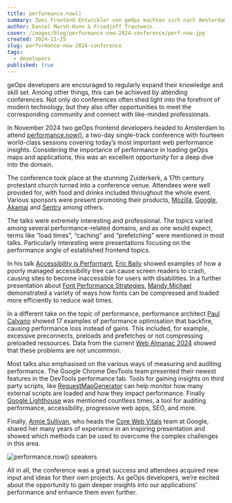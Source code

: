 ```yaml
---
title: performance.now()
summary: Zwei Frontend-Entwickler von geOps machten sich nach Amsterdam auf, um an der performance.now() teilzunehmen, einer zweitägigen Konferenz mit vierzehn erstklassigen Sessions, die die wichtigsten Erkenntnisse zur Web-Performance von heute behandeln. 
author: Daniel Marsh-Hunn & Friedjoff Trautwein
cover: /images/blog/performance-now-2024-conference/perf-now.jpg
created: 2024-11-25
slug: performance-now-2024-conference
tags:
  - developers
published: true
---
```

geOps developers are encouraged to regularly expand their knowledge and skill set. Among other things, this can be achieved by attending conferences. Not only do conferences often shed light into the forefront of modern technology, but they also offer opportunities to meet the corresponding community and connect with like-minded professionals.

In November 2024 two geOps frontend developers headed to Amsterdam to attend [performance.now()](https://perfnow.nl/), a two-day single-track conference with fourteen world-class sessions covering today’s most important web performance insights. Considering the importance of performance in loading geOps maps and applications, this was an excellent opportunity for a deep dive into the domain.

The conference took place at the stunning Zuiderkerk, a 17th century protestant church turned into a conference venue. Attendees were well provided for, with food and drinks included throughout the whole event. Various sponsors were present promoting their products, [Mozilla](https://www.mozilla.org/), [Google](https://www.google.com/), [Akamai](https://www.akamai.com/) and [Sentry](https://sentry.io/) among others.

The talks were extremely interesting and professional. The topics varied among several performance-related domains, and as one would expect, terms like “load times”, “caching” and “prefetching” were mentioned in most talks. Particularly interesting were presentations focusing on the performance angle of established frontend topics.

In his talk [Accessibility is Performant](https://perfnow.nl/speakers#eric), [Eric Baily](https://social.ericwbailey.website/@eric) showed examples of how a poorly managed accessibility tree can cause screen readers to crash, causing sites to become inaccessible for users with disabilities. In a further presentation about [Font Performance Strategies](https://perfnow.nl/speakers#mandy), [Mandy Michael](https://front-end.social/@mandymichael) demonstrated a variety of ways how fonts can be compressed and loaded more efficiently to reduce wait times.

In a different take on the topic of performance, performance architect [Paul Calvano](https://webperf.social/@paulcalvano) showed 17 examples of performance optimisation that backfire, causing performance loss instead of gains. This included, for example, excessive preconnects, preloads and prefetches or not compressing preloaded ressources. Data from the current [Web Almanac 2024](https://almanac.httparchive.org/en/2024/) showed that these problems are not uncommon.

Most talks also emphasised on the various ways of measuring and auditing performance. The Google Chrome DevTools team presented their newest features in the DevTools performance tab. Tools for gaining insights on third party scripts, like [RequestMapGenerator](https://requestmap.webperf.tools/) can help monitor how many external scripts are loaded and how they impact performance. Finally [Google Lighthouse](https://developer.chrome.com/docs/lighthouse/overview) was mentioned countless times, a tool for auditing performance, accessibility, progressive web apps, SEO, and more.

Finally, [Annie Sullivan](https://www.linkedin.com/in/anniesullie/), who heads the [Core Web Vitals](https://web.dev/explore/learn-core-web-vitals) team at Google, shared her many years of experience in an inspiring presentation and showed which methods can be used to overcome the complex challenges in this area.

![performance.now() speakers](/images/blog/performance-now-2024-conference/perf-now-speakers.jpg "performance.now speakers")

All in all, the conference was a great success and attendees acquired new input and ideas for their own projects. As geOps developers, we’re excited about the opportunity to gain deeper insights into our applications’ performance and enhance them even further.


